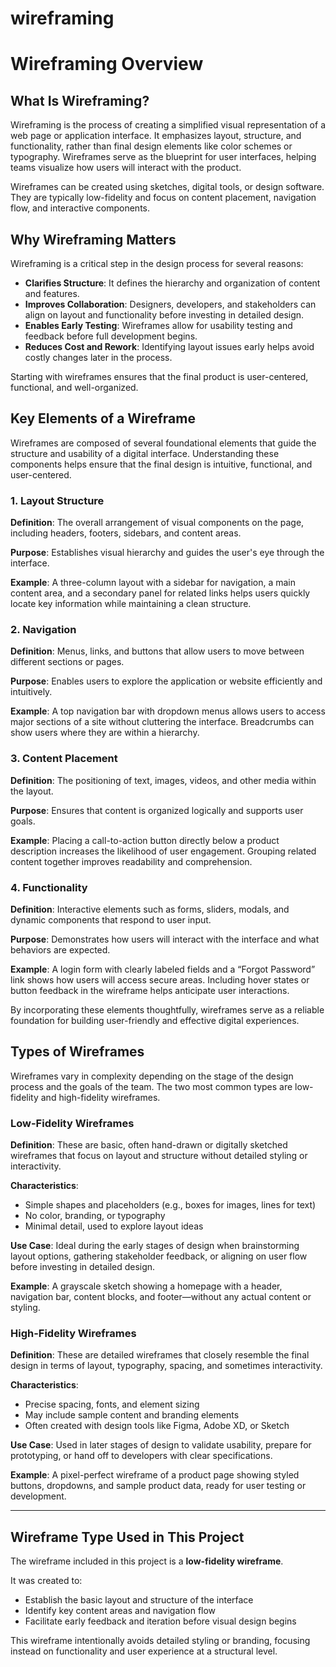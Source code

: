# wireframing

# Wireframing Overview

## What Is Wireframing?

Wireframing is the process of creating a simplified visual representation of a web page or application interface. It emphasizes layout, structure, and functionality, rather than final design elements like color schemes or typography. Wireframes serve as the blueprint for user interfaces, helping teams visualize how users will interact with the product.

Wireframes can be created using sketches, digital tools, or design software. They are typically low-fidelity and focus on content placement, navigation flow, and interactive components.

## Why Wireframing Matters

Wireframing is a critical step in the design process for several reasons:

- **Clarifies Structure**: It defines the hierarchy and organization of content and features.
- **Improves Collaboration**: Designers, developers, and stakeholders can align on layout and functionality before investing in detailed design.
- **Enables Early Testing**: Wireframes allow for usability testing and feedback before full development begins.
- **Reduces Cost and Rework**: Identifying layout issues early helps avoid costly changes later in the process.

Starting with wireframes ensures that the final product is user-centered, functional, and well-organized.

## Key Elements of a Wireframe

Wireframes are composed of several foundational elements that guide the structure and usability of a digital interface. Understanding these components helps ensure that the final design is intuitive, functional, and user-centered.

### 1. Layout Structure

**Definition**: The overall arrangement of visual components on the page, including headers, footers, sidebars, and content areas.

**Purpose**: Establishes visual hierarchy and guides the user's eye through the interface.

**Example**: A three-column layout with a sidebar for navigation, a main content area, and a secondary panel for related links helps users quickly locate key information while maintaining a clean structure.

### 2. Navigation

**Definition**: Menus, links, and buttons that allow users to move between different sections or pages.

**Purpose**: Enables users to explore the application or website efficiently and intuitively.

**Example**: A top navigation bar with dropdown menus allows users to access major sections of a site without cluttering the interface. Breadcrumbs can show users where they are within a hierarchy.

### 3. Content Placement

**Definition**: The positioning of text, images, videos, and other media within the layout.

**Purpose**: Ensures that content is organized logically and supports user goals.

**Example**: Placing a call-to-action button directly below a product description increases the likelihood of user engagement. Grouping related content together improves readability and comprehension.

### 4. Functionality

**Definition**: Interactive elements such as forms, sliders, modals, and dynamic components that respond to user input.

**Purpose**: Demonstrates how users will interact with the interface and what behaviors are expected.

**Example**: A login form with clearly labeled fields and a “Forgot Password” link shows how users will access secure areas. Including hover states or button feedback in the wireframe helps anticipate user interactions.


By incorporating these elements thoughtfully, wireframes serve as a reliable foundation for building user-friendly and effective digital experiences.

## Types of Wireframes

Wireframes vary in complexity depending on the stage of the design process and the goals of the team. The two most common types are low-fidelity and high-fidelity wireframes.

### Low-Fidelity Wireframes

**Definition**: These are basic, often hand-drawn or digitally sketched wireframes that focus on layout and structure without detailed styling or interactivity.

**Characteristics**:
- Simple shapes and placeholders (e.g., boxes for images, lines for text)
- No color, branding, or typography
- Minimal detail, used to explore layout ideas

**Use Case**: Ideal during the early stages of design when brainstorming layout options, gathering stakeholder feedback, or aligning on user flow before investing in detailed design.

**Example**: A grayscale sketch showing a homepage with a header, navigation bar, content blocks, and footer—without any actual content or styling.

### High-Fidelity Wireframes

**Definition**: These are detailed wireframes that closely resemble the final design in terms of layout, typography, spacing, and sometimes interactivity.

**Characteristics**:
- Precise spacing, fonts, and element sizing
- May include sample content and branding elements
- Often created with design tools like Figma, Adobe XD, or Sketch

**Use Case**: Used in later stages of design to validate usability, prepare for prototyping, or hand off to developers with clear specifications.

**Example**: A pixel-perfect wireframe of a product page showing styled buttons, dropdowns, and sample product data, ready for user testing or development.

---

## Wireframe Type Used in This Project

The wireframe included in this project is a **low-fidelity wireframe**.

It was created to:
- Establish the basic layout and structure of the interface
- Identify key content areas and navigation flow
- Facilitate early feedback and iteration before visual design begins

This wireframe intentionally avoids detailed styling or branding, focusing instead on functionality and user experience at a structural level.


